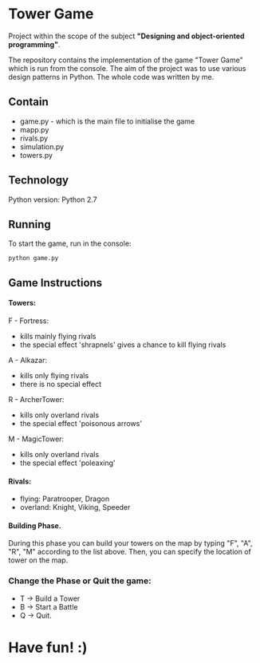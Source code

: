 # Tower Game

Project within the scope of the subject **"Designing and object-oriented programming"**. 

The repository contains the implementation of the game "Tower Game" which is run from the console.
The aim of the project was to use various design patterns in Python.
The whole code was written by me.

Contain
-----------------------------------
+ game.py - which is the main file to initialise the game
+ mapp.py
+ rivals.py
+ simulation.py
+ towers.py

Technology
--------------------------------
Python version:  Python 2.7

Running
------------------------------------
To start the game, run in the console:
```
python game.py
```
Game Instructions
--------------------------------
#### Towers:
F - Fortress:
+ kills mainly flying rivals
+ the special effect 'shrapnels' gives a chance to kill flying rivals

A - Alkazar:
+ kills only flying rivals
+ there is no special effect

R - ArcherTower:
+ kills only overland rivals
+ the special effect 'poisonous arrows'

M - MagicTower:
+ kills only overland rivals
+ the special effect 'poleaxing'

#### Rivals:
+ flying: Paratrooper, Dragon
+ overland: Knight, Viking, Speeder

#### Building Phase.
During this phase you can build your towers on the map by typing "F", "A", "R", "M" according to the list above.
Then, you can specify the location of tower on the map.

### Change the Phase or Quit the game:
+ T -> Build a Tower     
+ B -> Start a Battle     
+ Q -> Quit.

# Have fun! :) 
